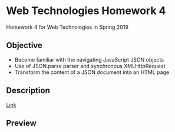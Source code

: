 # Web Technologies Homework 4
Homework 4 for Web Technologies in Spring 2019
## Objective
* Become familiar with the navigating JavaScript JSON objects
* Use of JSON.parse parser and synchronous XMLHttpRequest
* Transform the content of a JSON document into an HTML page
## Description
[Link](http://www-scf.usc.edu/~zianwang/homework4/homework4.html)
## Preview
